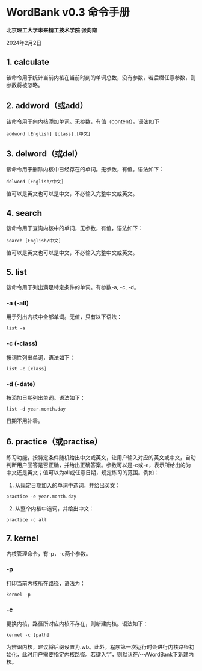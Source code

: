 # WordBank v0.3 命令手册

**北京理工大学未来精工技术学院  张向南**

2024年2月2日



## 1. calculate
该命令用于统计当前内核在当前时刻的单词总数，没有参数，若后缀任意参数，则参数将被忽略。

## 2. addword（或add）
该命令用于向内核添加单词。无参数，有值（content）。语法如下

```
addword [English] [class].[中文]
```

## 3. delword（或del）
该命令用于删除内核中已经存在的单词。无参数，有值。语法如下：

```
delword [English/中文]
```
值可以是英文也可以是中文，不必输入完整中文或英文。

## 4. search
该命令用于查询内核中的单词，无参数，有值，语法如下：

```
search [English/中文]
```
值可以是英文也可以是中文，不必输入完整中文或英文。

## 5. list
该命令用于列出满足特定条件的单词。有参数-a, -c, -d。
### -a (-all)
用于列出内核中全部单词。无值，只有以下语法：

```
list -a
```
### -c (-class)
按词性列出单词，语法如下：

```
list -c [class]
```
### -d (-date)
按添加日期列出单词。语法如下：

```
list -d year.month.day
```
日期不用补零。

## 6. practice（或practise）
练习功能，按特定条件随机给出中文或英文，让用户输入对应的英文或中文，自动判断用户回答是否正确，并给出正确答案。参数可以是-c或-e，表示所给出的为中文还是英文；值可以为all或任意日期，规定练习的范围。例如：

1. 从规定日期加入的单词中选词，并给出英文：
```
practice -e year.month.day
```
2. 从整个内核中选词，并给出中文：
```
practice -c all
```

## 7. kernel
内核管理命令，有-p，-c两个参数。
### -p
打印当前内核所在路径，语法为：

```
kernel -p
```
### -c
更换内核，路径所对应内核不存在，则新建内核。语法如下：

```
kernel -c [path]
```
为辨识内核，建议将后缀设置为.wb。此外，程序第一次运行时会进行内核路径初始化，此时用户需要指定内核路径。若键入“.”，则默认在/～/WordBank下新建内核。